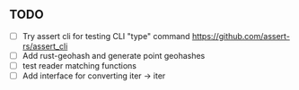 ## TODO

* [ ] Try assert cli for testing CLI "type" command https://github.com/assert-rs/assert_cli
* [ ] Add rust-geohash and generate point geohashes
* [ ] test reader matching functions
* [ ] Add interface for converting iter<lines> -> iter<results>
